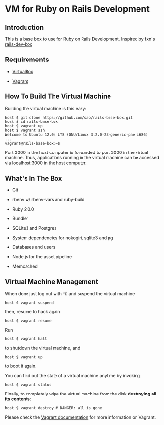 # VM for Ruby on Rails Development

## Introduction

This is a base box to use for Ruby on Rails Development. Inspired by fxn's [rails-dev-box](https://github.com/rails/rails-dev-box)

## Requirements

* [VirtualBox](https://www.virtualbox.org)

* [Vagrant](http://vagrantup.com)

## How To Build The Virtual Machine

Building the virtual machine is this easy:

    host $ git clone https://github.com/sao/rails-base-box.git
    host $ cd rails-base-box
    host $ vagrant up
    host $ vagrant ssh
    Welcome to Ubuntu 12.04 LTS (GNU/Linux 3.2.0-23-generic-pae i686)
    ...
    vagrant@rails-base-box:~$

Port 3000 in the host computer is forwarded to port 3000 in the virtual machine. Thus, applications running in the virtual machine can be accessed via localhost:3000 in the host computer.

## What's In The Box

* Git

* rbenv w/ rbenv-vars and ruby-build

* Ruby 2.0.0

* Bundler

* SQLite3 and Postgres

* System dependencies for nokogiri, sqlite3 and pg

* Databases and users

* Node.js for the asset pipeline

* Memcached

## Virtual Machine Management

When done just log out with `^D` and suspend the virtual machine

    host $ vagrant suspend

then, resume to hack again

    host $ vagrant resume

Run

    host $ vagrant halt

to shutdown the virtual machine, and

    host $ vagrant up

to boot it again.

You can find out the state of a virtual machine anytime by invoking

    host $ vagrant status

Finally, to completely wipe the virtual machine from the disk **destroying all its contents**:

    host $ vagrant destroy # DANGER: all is gone

Please check the [Vagrant documentation](http://vagrantup.com/v1/docs/index.html) for more information on Vagrant.
